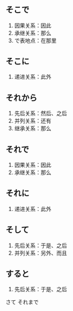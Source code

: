 #

## そこで
1. 因果关系：因此
2. 承继关系：那么
3. で表地点：在那里

## そこに
1. 递进关系：此外

## それから
1. 先后关系：然后、之后
2. 并列关系：还有
3. 继承关系：那么

## それで
1. 因果关系：因此
2. 承继关系：那么

## それに
1. 递进关系：此外

## そして
1. 先后关系：于是、之后
2. 并列关系：另外、而且

## すると
1. 先后关系：于是、之后

さて
それまで

